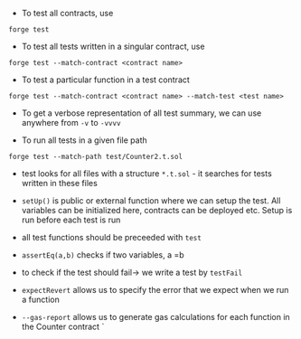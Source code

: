 - To test all contracts, use

`forge test`

- To test all tests written in a singular contract, use

`forge test --match-contract <contract name>`

- To test a particular function in a test contract

`forge test --match-contract <contract name> --match-test <test name>`

- To get a verbose representation of all test summary, we can use anywhere from `-v` to `-vvvv`

- To run all tests in a given file path

`forge test --match-path test/Counter2.t.sol`

- test looks for all files with a structure `*.t.sol` - it searches for tests written in these files

- `setUp()` is public or external function where we can setup the test. All variables can be initialized here, contracts can be deployed etc. Setup is run before each test is run

- all test functions should be preceeded with `test`

- `assertEq(a,b)` checks if two variables, a =b

- to check if the test should fail-> we write a test by `testFail`

- `expectRevert` allows us to specify the error that we expect when we run a function

- `--gas-report` allows us to generate gas calculations for each function in the Counter contract
  `

